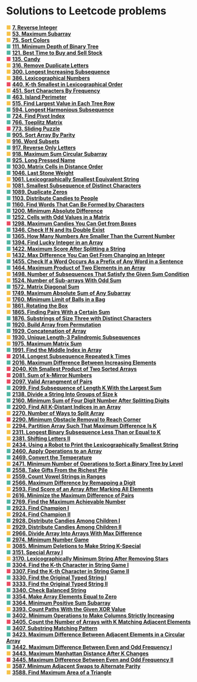 # Solutions to Leetcode problems

<style>
.problem{font-weight: bold;}

.easy{color: #52B6A3;}
.medium{color: #F6C249;}
.hard{color: #EB4B62;}
</style>



<div class="problem">
    <span class="medium">&#9632;</span>
    <a href="https://leetcode.com/problems/reverse-integer/">
        7. Reverse Integer
    </a>
</div>


<div class="problem">
    <span class="medium">&#9632;</span>
    <a href="https://leetcode.com/problems/maximum-subarray/">
        53. Maximum Subarray
    </a>
</div>


<div class="problem">
    <span class="medium">&#9632;</span>
    <a href="https://leetcode.com/problems/sort-colors/">
        75. Sort Colors
    </a>
</div>


<div class="problem">
    <span class="easy">&#9632;</span>
    <a href="https://leetcode.com/problems/minimum-depth-of-binary-tree/">
        111. Minimum Depth of Binary Tree
    </a>
</div>


<div class="problem">
    <span class="easy">&#9632;</span>
    <a href="https://leetcode.com/problems/best-time-to-buy-and-sell-stock/">
        121. Best Time to Buy and Sell Stock
    </a>
</div>


<div class="problem">
    <span class="hard">&#9632;</span>
    <a href="https://leetcode.com/problems/candy/">
        135. Candy
    </a>
</div>


<div class="problem">
    <span class="medium">&#9632;</span>
    <a href="https://leetcode.com/problems/remove-duplicate-letters/">
        316. Remove Duplicate Letters
    </a>
</div>


<div class="problem">
    <span class="medium">&#9632;</span>
    <a href="https://leetcode.com/problems/longest-increasing-subsequence/">
        300. Longest Increasing Subsequence
    </a>
</div>


<div class="problem">
    <span class="medium">&#9632;</span>
    <a href="https://leetcode.com/problems/lexicographical-numbers/">
        386. Lexicographical Numbers
    </a>
</div>


<div class="problem">
    <span class="hard">&#9632;</span>
    <a href="https://leetcode.com/problems/k-th-smallest-in-lexicographical-order/">
        440. K-th Smallest in Lexicographical Order
    </a>
</div>


<div class="problem">
    <span class="medium">&#9632;</span>
    <a href="https://leetcode.com/problems/sort-characters-by-frequency/">
        451. Sort Characters By Frequency
    </a>
</div>


<div class="problem">
    <span class="easy">&#9632;</span>
    <a href="https://leetcode.com/problems/island-perimeter/">
        463. Island Perimeter
    </a>
</div>


<div class="problem">
    <span class="medium">&#9632;</span>
    <a href="https://leetcode.com/problems/find-largest-value-in-each-tree-row/">
        515. Find Largest Value in Each Tree Row
    </a>
</div>


<div class="problem">
    <span class="easy">&#9632;</span>
    <a href="https://leetcode.com/problems/longest-harmonious-subsequence/">
        594. Longest Harmonious Subsequence
    </a>
</div>


<div class="problem">
    <span class="easy">&#9632;</span>
    <a href="https://leetcode.com/problems/find-pivot-index/">
        724. Find Pivot Index
    </a>
</div>


<div class="problem">
    <span class="easy">&#9632;</span>
    <a href="https://leetcode.com/problems/toeplitz-matrix/">
        766. Toeplitz Matrix
    </a>
</div>


<div class="problem">
    <span class="hard">&#9632;</span>
    <a href="https://leetcode.com/problems/sliding-puzzle/">
        773. Sliding Puzzle
    </a>
</div>


<div class="problem">
    <span class="easy">&#9632;</span>
    <a href="https://leetcode.com/problems/sort-array-by-parity/">
        905. Sort Array By Parity
    </a>
</div>


<div class="problem">
    <span class="medium">&#9632;</span>
    <a href="https://leetcode.com/problems/word-subsets/">
        916. Word Subsets
    </a>
</div>


<div class="problem">
    <span class="easy">&#9632;</span>
    <a href="https://leetcode.com/problems/reverse-only-letters/">
        917. Reverse Only Letters
    </a>
</div>


<div class="problem">
    <span class="medium">&#9632;</span>
    <a href="https://leetcode.com/problems/maximum-sum-circular-subarray/">
        918. Maximum Sum Circular Subarray
    </a>
</div>


<div class="problem">
    <span class="easy">&#9632;</span>
    <a href="https://leetcode.com/problems/long-pressed-name/">
        925. Long Pressed Name
    </a>
</div>


<div class="problem">
    <span class="easy">&#9632;</span>
    <a href="https://leetcode.com/problems/matrix-cells-in-distance-order/">
        1030. Matrix Cells in Distance Order
    </a>
</div>


<div class="problem">
    <span class="easy">&#9632;</span>
    <a href="https://leetcode.com/problems/last-stone-weight/">
        1046. Last Stone Weight
    </a>
</div>


<div class="problem">
    <span class="medium">&#9632;</span>
    <a href="https://leetcode.com/problems/lexicographically-smallest-equivalent-string/">
        1061. Lexicographically Smallest Equivalent String
    </a>
</div>


<div class="problem">
    <span class="medium">&#9632;</span>
    <a href="https://leetcode.com/problems/smallest-subsequence-of-distinct-characters/">
        1081. Smallest Subsequence of Distinct Characters
    </a>
</div>


<div class="problem">
    <span class="easy">&#9632;</span>
    <a href="https://leetcode.com/problems/duplicate-zeros/">
        1089. Duplicate Zeros
    </a>
</div>


<div class="problem">
    <span class="easy">&#9632;</span>
    <a href="https://leetcode.com/problems/distribute-candies-to-people/">
        1103. Distribute Candies to People
    </a>
</div>


<div class="problem">
    <span class="easy">&#9632;</span>
    <a href="https://leetcode.com/problems/find-words-that-can-be-formed-by-characters/">
        1160. Find Words That Can Be Formed by Characters
    </a>
</div>


<div class="problem">
    <span class="easy">&#9632;</span>
    <a href="https://leetcode.com/problems/minimum-absolute-difference/">
        1200. Minimum Absolute Difference
    </a>
</div>


<div class="problem">
    <span class="easy">&#9632;</span>
    <a href="https://leetcode.com/problems/cells-with-odd-values-in-a-matrix/">
        1252. Cells with Odd Values in a Matrix
    </a>
</div>


<div class="problem">
    <span class="hard">&#9632;</span>
    <a href="https://leetcode.com/problems/maximum-candies-you-can-get-from-boxes/">
        1298. Maximum Candies You Can Get from Boxes
    </a>
</div>


<div class="problem">
    <span class="easy">&#9632;</span>
    <a href="https://leetcode.com/problems/check-if-n-and-its-double-exist/">
        1346. Check If N and Its Double Exist
    </a>
</div>


<div class="problem">
    <span class="easy">&#9632;</span>
    <a href="https://leetcode.com/problems/how-many-numbers-are-smaller-than-the-current-number/">
        1365. How Many Numbers Are Smaller Than the Current Number
    </a>
</div>


<div class="problem">
    <span class="easy">&#9632;</span>
    <a href="https://leetcode.com/problems/find-lucky-integer-in-an-array/">
        1394. Find Lucky Integer in an Array
    </a>
</div>


<div class="problem">
    <span class="easy">&#9632;</span>
    <a href="https://leetcode.com/problems/maximum-score-after-splitting-a-string/">
        1422. Maximum Score After Splitting a String
    </a>
</div>


<div class="problem">
    <span class="medium">&#9632;</span>
    <a href="https://leetcode.com/problems/max-difference-you-can-get-from-changing-an-integer/">
        1432. Max Difference You Can Get From Changing an Integer
    </a>
</div>


<div class="problem">
    <span class="easy">&#9632;</span>
    <a href="https://leetcode.com/problems/check-if-a-word-occurs-as-a-prefix-of-any-word-in-a-sentence/">
        1455. Check If a Word Occurs As a Prefix of Any Word in a Sentence
    </a>
</div>


<div class="problem">
    <span class="easy">&#9632;</span>
    <a href="https://leetcode.com/problems/maximum-product-of-two-elements-in-an-array/">
        1464. Maximum Product of Two Elements in an Array
    </a>
</div>


<div class="problem">
    <span class="medium">&#9632;</span>
    <a href="https://leetcode.com/problems/number-of-subsequences-that-satisfy-the-given-sum-condition/">
        1498. Number of Subsequences That Satisfy the Given Sum Condition
    </a>
</div>


<div class="problem">
    <span class="medium">&#9632;</span>
    <a href="https://leetcode.com/problems/number-of-sub-arrays-with-odd-sum/">
        1524. Number of Sub-arrays With Odd Sum
    </a>
</div>


<div class="problem">
    <span class="easy">&#9632;</span>
    <a href="https://leetcode.com/problems/matrix-diagonal-sum/">
        1572. Matrix Diagonal Sum
    </a>
</div>


<div class="problem">
    <span class="medium">&#9632;</span>
    <a href="https://leetcode.com/problems/maximum-absolute-sum-of-any-subarray/">
        1749. Maximum Absolute Sum of Any Subarray
    </a>
</div>


<div class="problem">
    <span class="medium">&#9632;</span>
    <a href="https://leetcode.com/problems/minimum-limit-of-balls-in-a-bag/">
        1760. Minimum Limit of Balls in a Bag
    </a>
</div>


<div class="problem">
    <span class="medium">&#9632;</span>
    <a href="https://leetcode.com/problems/rotating-the-box/">
        1861. Rotating the Box
    </a>
</div>


<div class="problem">
    <span class="medium">&#9632;</span>
    <a href="https://leetcode.com/problems/finding-pairs-with-a-certain-sum/">
        1865. Finding Pairs With a Certain Sum
    </a>
</div>


<div class="problem">
    <span class="easy">&#9632;</span>
    <a href="https://leetcode.com/problems/substrings-of-size-three-with-distinct-characters/">
        1876. Substrings of Size Three with Distinct Characters
    </a>
</div>


<div class="problem">
    <span class="easy">&#9632;</span>
    <a href="https://leetcode.com/problems/build-array-from-permutation/">
        1920. Build Array from Permutation
    </a>
</div>


<div class="problem">
    <span class="easy">&#9632;</span>
    <a href="https://leetcode.com/problems/concatenation-of-array/">
        1929. Concatenation of Array
    </a>
</div>


<div class="problem">
    <span class="medium">&#9632;</span>
    <a href="https://leetcode.com/problems/unique-length-3-palindromic-subsequences/">
        1930. Unique Length-3 Palindromic Subsequences
    </a>
</div>


<div class="problem">
    <span class="medium">&#9632;</span>
    <a href="https://leetcode.com/problems/maximum-matrix-sum/">
        1975. Maximum Matrix Sum
    </a>
</div>


<div class="problem">
    <span class="easy">&#9632;</span>
    <a href="https://leetcode.com/problems/find-the-middle-index-in-array/">
        1991. Find the Middle Index in Array
    </a>
</div>


<div class="problem">
    <span class="hard">&#9632;</span>
    <a href="https://leetcode.com/problems/longest-subsequence-repeated-k-times/">
        2014. Longest Subsequence Repeated k Times
    </a>
</div>


<div class="problem">
    <span class="easy">&#9632;</span>
    <a href="https://leetcode.com/problems/maximum-difference-between-increasing-elements/">
        2016. Maximum Difference Between Increasing Elements
    </a>
</div>


<div class="problem">
    <span class="hard">&#9632;</span>
    <a href="https://leetcode.com/problems/kth-smallest-product-of-two-sorted-arrays/">
        2040. Kth Smallest Product of Two Sorted Arrays
    </a>
</div>


<div class="problem">
    <span class="hard">&#9632;</span>
    <a href="https://leetcode.com/problems/sum-of-k-mirror-numbers/">
        2081. Sum of k-Mirror Numbers
    </a>
</div>


<div class="problem">
    <span class="hard">&#9632;</span>
    <a href="https://leetcode.com/problems/valid-arrangement-of-pairs/">
        2097. Valid Arrangment of Pairs
    </a>
</div>


<div class="problem">
    <span class="easy">&#9632;</span>
    <a href="https://leetcode.com/problems/find-subsequence-of-length-k-with-the-largest-sum/">
        2099. Find Subsequence of Length K With the Largest Sum
    </a>
</div>


<div class="problem">
    <span class="easy">&#9632;</span>
    <a href="https://leetcode.com/problems/divide-a-string-into-groups-of-size-k/">
        2138. Divide a String Into Groups of Size k
    </a>
</div>


<div class="problem">
    <span class="easy">&#9632;</span>
    <a href="https://leetcode.com/problems/minimum-sum-of-four-digit-number-after-splitting-digits/">
        2160. Minimum Sum of Four Digit Number After Splitting Digits
    </a>
</div>


<div class="problem">
    <span class="easy">&#9632;</span>
    <a href="https://leetcode.com/problems/find-all-k-distant-indices-in-an-array/">
        2200. Find All K-Distant Indices in an Array
    </a>
</div>


<div class="problem">
    <span class="medium">&#9632;</span>
    <a href="https://leetcode.com/problems/number-of-ways-to-split-array/">
        2270. Number of Ways to Split Array
    </a>
</div>


<div class="problem">
    <span class="hard">&#9632;</span>
    <a href="https://leetcode.com/problems/minimum-obstacle-removal-to-reach-corner/">
        2290. Minimum Obstacle Removal to Reach Corner
    </a>
</div>


<div class="problem">
    <span class="medium">&#9632;</span>
    <a href="https://leetcode.com/problems/partition-array-such-that-maximum-difference-is-k/">
        2294. Partition Array Such That Maximum Difference Is K
    </a>
</div>


<div class="problem">
    <span class="medium">&#9632;</span>
    <a href="https://leetcode.com/problems/longest-binary-subsequence-less-than-or-equal-to-k/">
        2311. Longest Binary Subsequence Less Than or Equal to K
    </a>
</div>


<div class="problem">
    <span class="medium">&#9632;</span>
    <a href="https://leetcode.com/problems/shifting-letters-ii/">
        2381. Shifting Letters II
    </a>
</div>


<div class="problem">
    <span class="medium">&#9632;</span>
    <a href="https://leetcode.com/problems/using-a-robot-to-print-the-lexicographically-smallest-string/">
        2434. Using a Robot to Print the Lexicographically Smallest String
    </a>
</div>


<div class="problem">
    <span class="easy">&#9632;</span>
    <a href="https://leetcode.com/problems/apply-operations-to-an-array/">
        2460. Apply Operations to an Array
    </a>
</div>


<div class="problem">
    <span class="easy">&#9632;</span>
    <a href="https://leetcode.com/problems/convert-the-temperature/">
        2469. Convert the Temperature
    </a>
</div>


<div class="problem">
    <span class="medium">&#9632;</span>
    <a href="https://leetcode.com/problems/minimum-number-of-operations-to-sort-a-binary-tree-by-level/">
        2471. Minimum Number of Operations to Sort a Binary Tree by Level
    </a>
</div>


<div class="problem">
    <span class="easy">&#9632;</span>
    <a href="https://leetcode.com/problems/take-gifts-from-the-richest-pile/">
        2558. Take Gifts From the Richest Pile
    </a>
</div>


<div class="problem">
    <span class="medium">&#9632;</span>
    <a href="https://leetcode.com/problems/count-vowel-strings-in-ranges/">
        2559. Count Vowel Strings in Ranges
    </a>
</div>


<div class="problem">
    <span class="easy">&#9632;</span>
    <a href="https://leetcode.com/problems/maximum-difference-by-remapping-a-digit/">
        2566. Maximum Difference by Remapping a Digit
    </a>
</div>


<div class="problem">
    <span class="medium">&#9632;</span>
    <a href="https://leetcode.com/problems/find-score-of-an-array-after-marking-all-elements/">
        2593. Find Score of an Array After Marking All Elements
    </a>
</div>


<div class="problem">
    <span class="medium">&#9632;</span>
    <a href="https://leetcode.com/problems/minimize-the-maximum-difference-of-pairs/">
        2616. Minimize the Maximum Difference of Pairs
    </a>
</div>


<div class="problem">
    <span class="easy">&#9632;</span>
    <a href="https://leetcode.com/problems/find-the-maximum-achievable-number/">
        2769. Find the Maximum Achievable Number
    </a>
</div>


<div class="problem">
    <span class="easy">&#9632;</span>
    <a href="https://leetcode.com/problems/find-champion-i/">
        2923. Find Champion I
    </a>
</div>


<div class="problem">
    <span class="medium">&#9632;</span>
    <a href="https://leetcode.com/problems/find-champion-ii/">
        2924. Find Champion II
    </a>
</div>


<div class="problem">
    <span class="easy">&#9632;</span>
    <a href="https://leetcode.com/problems/distribute-candies-among-children-i/">
        2928. Distribute Candies Among Children I
    </a>
</div>


<div class="problem">
    <span class="medium">&#9632;</span>
    <a href="https://leetcode.com/problems/distribute-candies-among-children-ii/">
        2929. Distribute Candies Among Children II
    </a>
</div>


<div class="problem">
    <span class="medium">&#9632;</span>
    <a href="https://leetcode.com/problems/divide-array-into-arrays-with-max-difference/">
        2966. Divide Array Into Arrays With Max Difference
    </a>
</div>


<div class="problem">
    <span class="easy">&#9632;</span>
    <a href="https://leetcode.com/problems/minimum-number-game/">
        2974. Minimum Number Game
    </a>
</div>


<div class="problem">
    <span class="medium">&#9632;</span>
    <a href="https://leetcode.com/problems/minimum-deletions-to-make-string-k-special/">
        3085. Minimum Deletions to Make String K-Special
    </a>
</div>


<div class="problem">
    <span class="easy">&#9632;</span>
    <a href="https://leetcode.com/problems/special-array-i/">
        3151. Special Array I
    </a>
</div>


<div class="problem">
    <span class="medium">&#9632;</span>
    <a href="https://leetcode.com/problems/lexicographically-minimum-string-after-removing-stars/">
        3170. Lexicographically Minimum String After Removing Stars
    </a>
</div>


<div class="problem">
    <span class="easy">&#9632;</span>
    <a href="https://leetcode.com/problems/find-the-k-th-character-in-string-game-i/">
        3304. Find the K-th Character in String Game I
    </a>
</div>


<div class="problem">
    <span class="hard">&#9632;</span>
    <a href="https://leetcode.com/problems/find-the-k-th-character-in-string-game-ii/">
        3307. Find the K-th Character in String Game II
    </a>
</div>


<div class="problem">
    <span class="easy">&#9632;</span>
    <a href="https://leetcode.com/problems/find-the-original-typed-string-i/">
        3330. Find the Original Typed String I
    </a>
</div>


<div class="problem">
    <span class="hard">&#9632;</span>
    <a href="https://leetcode.com/problems/find-the-original-typed-string-ii/">
        3333. Find the Original Typed String II
    </a>
</div>


<div class="problem">
    <span class="easy">&#9632;</span>
    <a href="https://leetcode.com/problems/check-balanced-string/">
        3340. Check Balanced String
    </a>
</div>


<div class="problem">
    <span class="easy">&#9632;</span>
    <a href="https://leetcode.com/problems/make-array-elements-equal-to-zero/">
        3354. Make Array Elements Equal to Zero
    </a>
</div>


<div class="problem">
    <span class="easy">&#9632;</span>
    <a href="https://leetcode.com/problems/minimum-positive-sum-subarray/">
        3364. Minimum Positive Sum Subarray
    </a>
</div>


<div class="problem">
    <span class="medium">&#9632;</span>
    <a href="https://leetcode.com/problems/count-paths-with-the-given-xor-value/">
        3393. Count Paths With the Given XOR Value
    </a>
</div>


<div class="problem">
    <span class="easy">&#9632;</span>
    <a href="https://leetcode.com/problems/minimum-operations-to-make-columns-strictly-increasing/">
        3402. Minimum Operations to Make Columns Strictly Increasing
    </a>
</div>


<div class="problem">
    <span class="hard">&#9632;</span>
    <a href="https://leetcode.com/problems/count-the-number-of-arrays-with-k-matching-adjacent-elements/">
        3405. Count the Number of Arrays with K Matching Adjacent Elements
    </a>
</div>


<div class="problem">
    <span class="easy">&#9632;</span>
    <a href="https://leetcode.com/problems/substring-matching-pattern/">
        3407. Substring Matching Pattern
    </a>
</div>


<div class="problem">
    <span class="easy">&#9632;</span>
    <a href="https://leetcode.com/problems/maximum-difference-between-adjacent-elements-in-a-circular-array/">
        3423. Maximum Difference Between Adjacent Elements in a Circular Array
    </a>
</div>


<div class="problem">
    <span class="easy">&#9632;</span>
    <a href="https://leetcode.com/problems/maximum-difference-between-even-and-odd-frequency-i/">
        3442. Maximum Difference Between Even and Odd Frequency I
    </a>
</div>


<div class="problem">
    <span class="medium">&#9632;</span>
    <a href="https://leetcode.com/problems/maximum-manhattan-distance-after-k-changes/">
        3443. Maximum Manhattan Distance After K Changes
    </a>
</div>


<div class="problem">
    <span class="hard">&#9632;</span>
    <a href="https://leetcode.com/problems/maximum-difference-between-even-and-odd-frequency-ii/">
        3445. Maximum Difference Between Even and Odd Frequency II
    </a>
</div>


<div class="problem">
    <span class="medium">&#9632;</span>
    <a href="https://leetcode.com/problems/minimum-adjacent-swaps-to-alternate-parity/">
        3587. Minimum Adjacent Swaps to Alternate Parity
    </a>
</div>


<div class="problem">
    <span class="medium">&#9632;</span>
    <a href="https://leetcode.com/problems/find-maximum-area-of-a-triangle/">
        3588. Find Maximum Area of a Triangle
    </a>
</div>